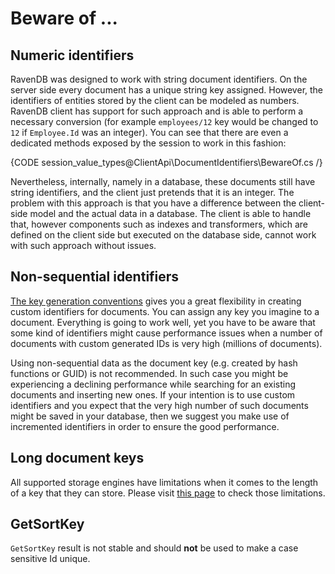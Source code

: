# Beware of ...

## Numeric identifiers

RavenDB was designed to work with string document identifiers. On the server side every document has a unique string key assigned. However, the identifiers of entities stored 
by the client can be modeled as numbers. RavenDB client has support for such approach and is able to perform a necessary conversion 
(for example `employees/12` key would be changed to `12` if `Employee.Id` was an integer). You can see that there are even a dedicated methods exposed by the session to work in this fashion:

{CODE session_value_types@ClientApi\DocumentIdentifiers\BewareOf.cs /}

Nevertheless, internally, namely in a database, these documents still have string identifiers, and the client just pretends that it is an integer. The problem with this approach is that
you have a difference between the client-side model and the actual data in a database. The client is able to handle that, however components such as indexes and transformers,
which are defined on the client side but executed on the database side, cannot work with such approach without issues. 

## Non-sequential identifiers

[The key generation conventions](../../client-api/configuration/conventions/identifier-generation/global) gives you a great flexibility in creating custom identifiers for documents. You can assign any key you imagine to a document.
Everything is going to work well, yet you have to be aware that some kind of identifiers might cause performance issues when a number of documents with custom generated IDs is very high (millions of documents).

Using non-sequential data as the document key (e.g. created by hash functions or GUID) is not recommended. In such case you might be experiencing a declining 
performance while searching for an existing documents and inserting new ones. If your intention is to use custom identifiers and you expect that the very high number 
of such documents might be saved in your database, then we suggest you make use of incremented identifiers in order to ensure the good performance.

## Long document keys

All supported storage engines have limitations when it comes to the length of a key that they can store. Please visit [this page](../../server/configuration/storage-engines) to check those limitations.

## GetSortKey

`GetSortKey` result is not stable and should **not** be used to make a case sensitive Id unique.
